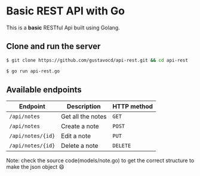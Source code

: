 # Basic REST API with Go

This is a **basic** RESTful Api built using Golang.

## Clone and run the server

```bash
$ git clone https://github.com/gustavocd/api-rest.git && cd api-rest
```

```bash
$ go run api-rest.go
```

## Available endpoints

| Endpoint          | Description       | HTTP method |
|-------------------|-------------------|-------------|
| `/api/notes`      | Get all the notes | `GET`       |
| `/api/notes`      | Create a note     | `POST`      |
| `/api/notes/{id}` | Edit a note       | `PUT`       |
| `/api/notes/{id}` | Delete a note     | `DELETE`    |
 
 Note: check the source code(models/note.go) to get the correct structure to make the json object :smile: